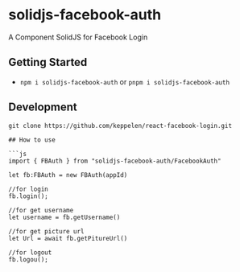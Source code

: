 # solidjs-facebook-auth
 A Component SolidJS for Facebook Login

 ## Getting Started
- `npm i solidjs-facebook-auth` or `pnpm i solidjs-facebook-auth`


## Development

```shell
git clone https://github.com/keppelen/react-facebook-login.git 

## How to use

```js
import { FBAuth } from "solidjs-facebook-auth/FacebookAuth"

let fb:FBAuth = new FBAuth(appId) 

//for login 
fb.login();

//for get username 
let username = fb.getUsername()

//for get picture url 
let Url = await fb.getPitureUrl()

//for logout 
fb.logou();




